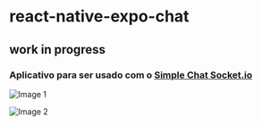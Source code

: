 # react-native-expo-chat

## work in progress

### Aplicativo para ser usado com o [Simple Chat Socket.io](https://github.com/LeozinH1/simple-chat-socket-io)

![Image 1](https://i.imgur.com/zSkcKfb.jpg)

![Image 2](https://i.imgur.com/gvBwLIc.jpg)
